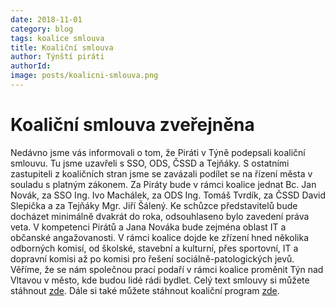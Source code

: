 ```yaml
---
date: 2018-11-01
category: blog
tags: koalice smlouva
title: Koaliční smlouva
author: Týnští piráti
authorId:
image: posts/koalicni-smlouva.png
---
```


Koaliční smlouva zveřejněna
======
Nedávno jsme vás informovali o tom, že Piráti v Týně podepsali koaliční smlouvu. Tu jsme uzavřeli s SSO, ODS, ČSSD a Tejňáky. S ostatními zastupiteli z koaličních stran jsme se zavázali podílet se na řízení města v souladu s platným zákonem. Za Piráty bude v rámci koalice jednat Bc. Jan Novák, za SSO Ing. Ivo Machálek, za ODS Ing. Tomáš Tvrdík, za ČSSD David Slepička a za Tejňáky Mgr. Jiří Šálený. Ke schůzce představitelů bude docházet minimálně dvakrát do roka, odsouhlaseno bylo zavedení práva veta. V kompetenci Pirátů a Jana Nováka bude zejména oblast IT a občanské angažovanosti. V rámci koalice dojde ke zřízení hned několika odborných komisí, od školské, stavební a kulturní, přes sportovní, IT a dopravní komisi až po komisi pro řešení sociálně-patologických jevů. Věříme, že se nám společnou prací podaří v rámci koalice proměnit Týn nad Vltavou v město, kde budou lidé rádi bydlet. Celý text smlouvy si můžete stáhnout [zde](https://tyn.pirati.cz/assets/KS.pdf). Dále si také můžete stáhnout koaliční program [zde](https://tyn.pirati.cz/assets/KP.pdf).
